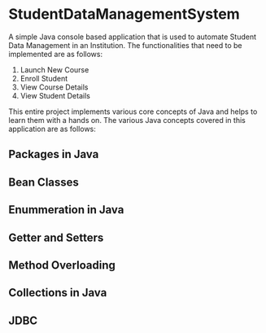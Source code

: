 # StudentDataManagementSystem
A simple Java console based application that is used to automate Student Data Management in an Institution.
The functionalities that need to be implemented are as follows:
1. Launch New Course
2. Enroll Student 
3. View Course Details
4. View Student Details

This entire project implements various core concepts of Java and helps to learn them with a hands on. The various Java concepts covered in this application are as follows:

Packages in Java
-
Bean Classes
-
Enummeration in Java
-
Getter and Setters
-
Method Overloading
-
Collections in Java
-
JDBC
-
